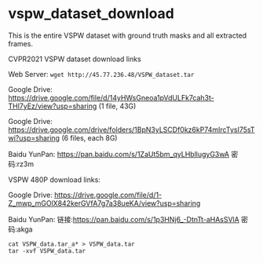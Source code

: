 # vspw_dataset_download

This is the entire VSPW dataset with ground truth masks and all extracted frames.


CVPR2021 VSPW dataset download links

Web Server: ```wget http://45.77.236.48/VSPW_dataset.tar```

Google Drive: https://drive.google.com/file/d/14yHWsGneoa1pVdULFk7cah3t-THl7yEz/view?usp=sharing (1 file, 43G)

Google Drive: https://drive.google.com/drive/folders/1BpN3yLSCDf0kz6kP74mIrcTysI75sTwi?usp=sharing (6 files, each 8G)

Baidu YunPan: https://pan.baidu.com/s/1ZaUt5bm_qyLHbllugyG3wA  密码:rz3m



VSPW 480P download links:

Google Drive: https://drive.google.com/file/d/1-Z_mwp_mGOlX842kerGVfA7g7a38ueKA/view?usp=sharing

Baidu YunPan: 链接:https://pan.baidu.com/s/1p3HNj6_-DtnTt-aHAsSVlA  密码:akga




``` 
cat VSPW_data.tar_a* > VSPW_data.tar
tar -xvf VSPW_data.tar
```
